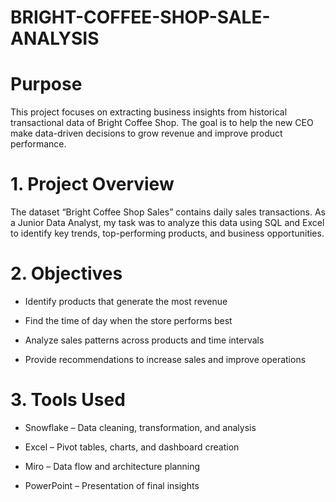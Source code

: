 # BRIGHT-COFFEE-SHOP-SALE-ANALYSIS

# Purpose

This project focuses on extracting business insights from historical transactional data of Bright Coffee Shop. The goal is to help the new CEO make data-driven decisions to grow revenue and improve product performance.

# 1. Project Overview

The dataset “Bright Coffee Shop Sales” contains daily sales transactions.
As a Junior Data Analyst, my task was to analyze this data using SQL and Excel to identify key trends, top-performing products, and business opportunities.

# 2. Objectives

- Identify products that generate the most revenue

- Find the time of day when the store performs best

- Analyze sales patterns across products and time intervals

- Provide recommendations to increase sales and improve operations

# 3. Tools Used

- Snowflake – Data cleaning, transformation, and analysis

- Excel – Pivot tables, charts, and dashboard creation

- Miro – Data flow and architecture planning

- PowerPoint – Presentation of final insights
